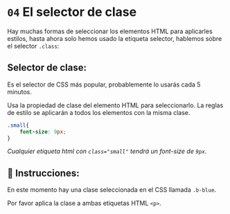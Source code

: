 # `04` El selector de clase

Hay muchas formas de seleccionar los elementos HTML para aplicarles estilos, hasta ahora solo hemos usado la etiqueta selector, hablemos sobre el selector `.class`:

## Selector de clase:

Es el selector de CSS más popular, probablemente lo usarás cada 5 minutos.

Usa la propiedad de clase del elemento HTML para seleccionarlo. La reglas de estilo se aplicarán a todos los elementos con la misma clase.

```css
.small{
    font-size: 9px;
}
```
*Cualquier etiqueta html con `class="small"` tendrá un  font-size de `9px`.*

## 📝 Instrucciones:

En este momento hay una clase seleccionada en el CSS llamada
`.b-blue`.

Por favor aplica la clase a ambas etiquetas HTML `<p>`.
